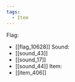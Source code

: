 ```yaml
---
tags:
  - Item
---
```

Flag:
- [[flag_10628]]
Sound:
- [[sound_43]]
- [[sound_17]]
- [[sound_44]]
Item:
- [[item_406]]
